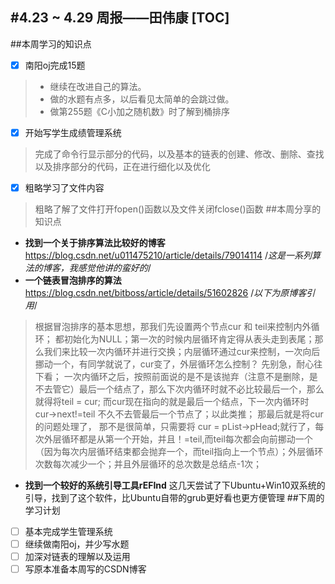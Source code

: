 #4.23 ~ 4.29 周报——田伟康
[TOC]
-------
##本周学习的知识点
- [X] 南阳oj完成15题
>* 继续在改进自己的算法。
>* 做的水题有点多，以后看见太简单的会跳过做。
>* 做第255题《C小加之随机数》时了解到桶排序
- [X] 开始写学生成绩管理系统
>完成了命令行显示部分的代码，以及基本的链表的创建、修改、删除、查找以及排序部分的代码，正在进行细化以及优化
- [X] 粗略学习了文件内容
>粗略了解了文件打开fopen()函数以及文件关闭fclose()函数
##本周分享的知识点
* **找到一个关于排序算法比较好的博客**
https://blog.csdn.net/u011475210/article/details/79014114
/*这是一系列算法的博客，我感觉他讲的蛮好的*/
* **一个链表冒泡排序的算法**
https://blog.csdn.net/bitboss/article/details/51602826
/*以下为原博客引用*/
>根据冒泡排序的基本思想，那我们先设置两个节点cur 和 teil来控制内外循环； 都初始化为NULL；第一次的时候内层循环肯定得从表头走到表尾；那么我们来比较一次内循环并进行交换；内层循环通过cur来控制，一次向后挪动一个，有同学就说了，cur变了，外层循环怎么控制？ 先别急，耐心往下看；
>一次内循环之后，按照前面说的是不是该抛弃（注意不是删除，是不去管它）最后一个结点了，那么下次内循环时就不必比较最后一个，那么就得将teil = cur; 而cur现在指向的就是最后一个结点，下一次内循环时 cur->next!=teil 不久不去管最后一个节点了；以此类推；
>那最后就是将cur的问题处理了， 那不是很简单，只需要将 cur = pList->pHead;就行了，每次外层循环都是从第一个开始，并且！=teil,而teil每次都会向前挪动一个（因为每次内层循环结束都会抛弃一个，而teil指向上一个节点）；外层循环次数每次减少一个；并且外层循环的总次数是总结点-1次；
* **找到一个较好的系统引导工具rEFInd**
这几天尝试了下Ubuntu+Win10双系统的引导，找到了这个软件，比Ubuntu自带的grub更好看也更方便管理
##下周的学习计划
- [ ] 基本完成学生管理系统
- [ ] 继续做南阳oj，并少写水题
- [ ] 加深对链表的理解以及运用
- [ ] 写原本准备本周写的CSDN博客